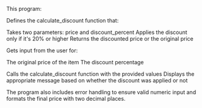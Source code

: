 This program:

Defines the calculate_discount function that:

Takes two parameters: price and discount_percent
Applies the discount only if it's 20% or higher
Returns the discounted price or the original price


Gets input from the user for:

The original price of the item
The discount percentage


Calls the calculate_discount function with the provided values
Displays the appropriate message based on whether the discount was applied or not

The program also includes error handling to ensure valid numeric input and formats the final price with two decimal places.
